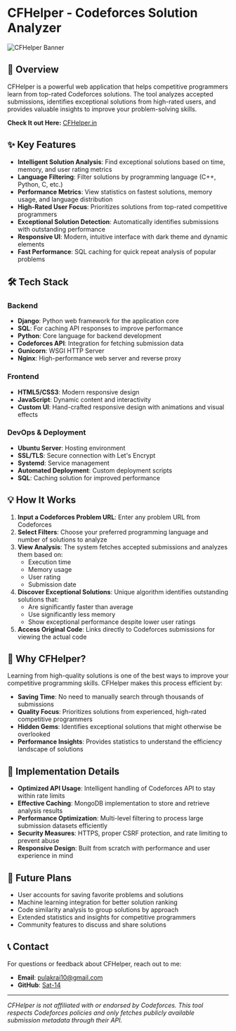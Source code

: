 # CFHelper - Codeforces Solution Analyzer

![CFHelper Banner](https://img.shields.io/badge/CFHelper-Codeforces%20Solution%20Analyzer-6f00ff)

## 🚀 Overview

CFHelper is a powerful web application that helps competitive programmers learn from top-rated Codeforces solutions. The tool analyzes accepted submissions, identifies exceptional solutions from high-rated users, and provides valuable insights to improve your problem-solving skills.


**Check It out Here:** [CFHelper.in](https://cfhelper.in)

## ✨ Key Features

- **Intelligent Solution Analysis**: Find exceptional solutions based on time, memory, and user rating metrics
- **Language Filtering**: Filter solutions by programming language (C++, Python, C, etc.)
- **Performance Metrics**: View statistics on fastest solutions, memory usage, and language distribution
- **High-Rated User Focus**: Prioritizes solutions from top-rated competitive programmers
- **Exceptional Solution Detection**: Automatically identifies submissions with outstanding performance
- **Responsive UI**: Modern, intuitive interface with dark theme and dynamic elements
- **Fast Performance**: SQL caching for quick repeat analysis of popular problems

## 🛠️ Tech Stack

### Backend
- **Django**: Python web framework for the application core
- **SQL**: For caching API responses to improve performance
- **Python**: Core language for backend development
- **Codeforces API**: Integration for fetching submission data
- **Gunicorn**: WSGI HTTP Server
- **Nginx**: High-performance web server and reverse proxy

### Frontend
- **HTML5/CSS3**: Modern responsive design
- **JavaScript**: Dynamic content and interactivity
- **Custom UI**: Hand-crafted responsive design with animations and visual effects

### DevOps & Deployment
- **Ubuntu Server**: Hosting environment
- **SSL/TLS**: Secure connection with Let's Encrypt
- **Systemd**: Service management
- **Automated Deployment**: Custom deployment scripts
- **SQL**: Caching solution for improved performance

## 💡 How It Works

1. **Input a Codeforces Problem URL**: Enter any problem URL from Codeforces
2. **Select Filters**: Choose your preferred programming language and number of solutions to analyze
3. **View Analysis**: The system fetches accepted submissions and analyzes them based on:
   - Execution time
   - Memory usage
   - User rating
   - Submission date
4. **Discover Exceptional Solutions**: Unique algorithm identifies outstanding solutions that:
   - Are significantly faster than average
   - Use significantly less memory
   - Show exceptional performance despite lower user ratings
5. **Access Original Code**: Links directly to Codeforces submissions for viewing the actual code

## 🌟 Why CFHelper?

Learning from high-quality solutions is one of the best ways to improve your competitive programming skills. CFHelper makes this process efficient by:

- **Saving Time**: No need to manually search through thousands of submissions
- **Quality Focus**: Prioritizes solutions from experienced, high-rated competitive programmers
- **Hidden Gems**: Identifies exceptional solutions that might otherwise be overlooked
- **Performance Insights**: Provides statistics to understand the efficiency landscape of solutions

## 🔧 Implementation Details

- **Optimized API Usage**: Intelligent handling of Codeforces API to stay within rate limits
- **Effective Caching**: MongoDB implementation to store and retrieve analysis results
- **Performance Optimization**: Multi-level filtering to process large submission datasets efficiently
- **Security Measures**: HTTPS, proper CSRF protection, and rate limiting to prevent abuse
- **Responsive Design**: Built from scratch with performance and user experience in mind

## 📝 Future Plans

- User accounts for saving favorite problems and solutions
- Machine learning integration for better solution ranking
- Code similarity analysis to group solutions by approach
- Extended statistics and insights for competitive programmers
- Community features to discuss and share solutions

## 📞 Contact

For questions or feedback about CFHelper, reach out to me:

- **Email**: [pulakrai10@gmail.com](mailto:pulakrai10@gmail.com)
- **GitHub**: [Sat-14](https://github.com/Sat-14)

---

*CFHelper is not affiliated with or endorsed by Codeforces. This tool respects Codeforces policies and only fetches publicly available submission metadata through their API.*
